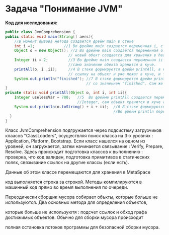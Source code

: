 # Задача "Понимание JVM"

**Код для исследования:**

```java
public class JvmComprehension {
public static void main(String[] aers){
    //В момент вызова метода создается фрейм main в стеке
    int i =1;             //1 Во фрейме main создается переменная i, с значением  = 1;
    Object o = new Object(); //2 Во фрейме main создается переменная о и хранит ссылку на обьект new Object 
                            // новый обект создается для хранения в heap (куча). 
    Integer ii = 2;         //3 Во фрейме main создается переменная ii и хранит в себе ссылку на значение обьекта Integer
                            //само значение обекта хранится в куче. 
    printAll(o, i ,ii);     //4 В стеке формируется фрейм printAll, в нем создаются переменные o и ii, которые содержат 
                            // ссылку на объект и уже лежат в куче, и так же создается переменная i = 1.
    System.out.println("finished"); //7 В стэке формируется фрейм println, в котором создается ссылку на объект String  
                                    // со значением "finished". Сам же обьект String создается для хранения в куче.
}
private static void printAll(Object o, int i, int ii){
    Integer uselessVar = 700;   //5  Во фрейме printAll создается переменная uselessVar, хранит она сылку на объект 
                                //Integer, сам объект хранится в куче со значением 700.
    System.out.println(o.toString() + i + ii);  //6 В стэке формируются фреймы println и toString. 
                                                //Во фрейм println передаются переменные i = 1, ii и о с ссылками на объекты в куче, а именно Object o, Integer ii.
  }
}
``` 
Класс JvmComprehension подгружается через подсистему загрузчиков клаасов "ClassLoaders", осуществляя поиск класса на 3-х уровнях : Application, Platform, Bootstrap. Если класс нашелся на одном из уровней, он загружается, затем начинается связывание : Verify, Prepare, Resolve. Здесь происходит подготовка классов к выполнению : проверка, что код валиден, подготовка примитивов в статических полях, связывание ссылок на другие классы (если есть).

Данные об этом классе перемещаются для хранения в MetaSpace

код выполняется строка за строкой. Методы компилируются в машинный код прямо во время выполнения по очереди.

Переодически сборщик мусора собирает объкты, которые больше не используются. Два основных метода для определения объектов,

которые больше не используютя : подсчет ссылок и обход графа достижимых объектов. Обычно для сборки мусора происходит

полная остановка потоков программы для безопасной сборки мусора.
